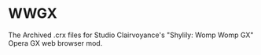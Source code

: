 # WWGX
The Archived .crx files for Studio Clairvoyance's "Shylily: Womp Womp GX" Opera GX web browser mod.
